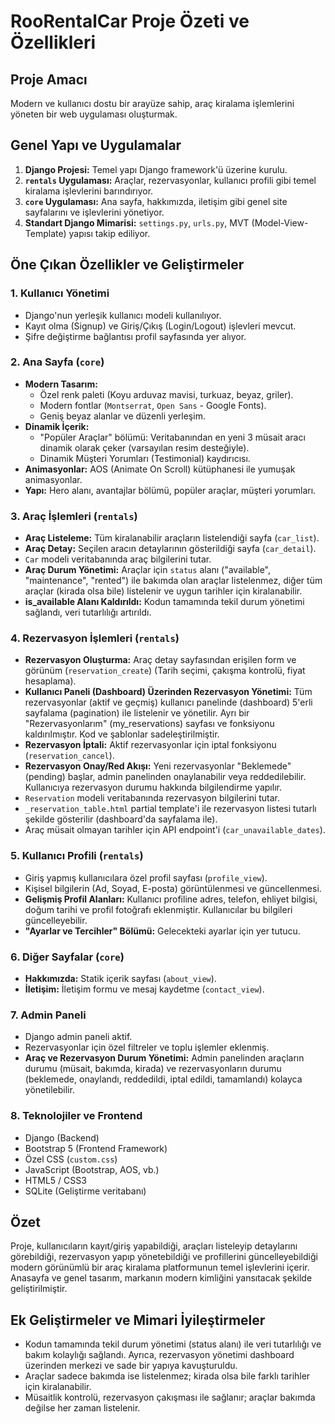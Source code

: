 # RooRentalCar Proje Özeti ve Özellikleri

## Proje Amacı
Modern ve kullanıcı dostu bir arayüze sahip, araç kiralama işlemlerini yöneten bir web uygulaması oluşturmak.

## Genel Yapı ve Uygulamalar
1.  **Django Projesi:** Temel yapı Django framework'ü üzerine kurulu.
2.  **`rentals` Uygulaması:** Araçlar, rezervasyonlar, kullanıcı profili gibi temel kiralama işlevlerini barındırıyor.
3.  **`core` Uygulaması:** Ana sayfa, hakkımızda, iletişim gibi genel site sayfalarını ve işlevlerini yönetiyor.
4.  **Standart Django Mimarisi:** `settings.py`, `urls.py`, MVT (Model-View-Template) yapısı takip ediliyor.

## Öne Çıkan Özellikler ve Geliştirmeler

### 1. Kullanıcı Yönetimi
-   Django'nun yerleşik kullanıcı modeli kullanılıyor.
-   Kayıt olma (Signup) ve Giriş/Çıkış (Login/Logout) işlevleri mevcut.
-   Şifre değiştirme bağlantısı profil sayfasında yer alıyor.

### 2. Ana Sayfa (`core`)
-   **Modern Tasarım:** 
    -   Özel renk paleti (Koyu arduvaz mavisi, turkuaz, beyaz, griler).
    -   Modern fontlar (`Montserrat`, `Open Sans` - Google Fonts).
    -   Geniş beyaz alanlar ve düzenli yerleşim.
-   **Dinamik İçerik:**
    -   "Popüler Araçlar" bölümü: Veritabanından en yeni 3 müsait aracı dinamik olarak çeker (varsayılan resim desteğiyle).
    -   Dinamik Müşteri Yorumları (Testimonial) kaydırıcısı.
-   **Animasyonlar:** AOS (Animate On Scroll) kütüphanesi ile yumuşak animasyonlar.
-   **Yapı:** Hero alanı, avantajlar bölümü, popüler araçlar, müşteri yorumları.

### 3. Araç İşlemleri (`rentals`)
-   **Araç Listeleme:** Tüm kiralanabilir araçların listelendiği sayfa (`car_list`).
-   **Araç Detay:** Seçilen aracın detaylarının gösterildiği sayfa (`car_detail`).
-   `Car` modeli veritabanında araç bilgilerini tutar.
-   **Araç Durum Yönetimi:** Araçlar için `status` alanı ("available", "maintenance", "rented") ile bakımda olan araçlar listelenmez, diğer tüm araçlar (kirada olsa bile) listelenir ve uygun tarihler için kiralanabilir.
-   **is_available Alanı Kaldırıldı:** Kodun tamamında tekil durum yönetimi sağlandı, veri tutarlılığı artırıldı.

### 4. Rezervasyon İşlemleri (`rentals`)
-   **Rezervasyon Oluşturma:** Araç detay sayfasından erişilen form ve görünüm (`reservation_create`) (Tarih seçimi, çakışma kontrolü, fiyat hesaplama).
-   **Kullanıcı Paneli (Dashboard) Üzerinden Rezervasyon Yönetimi:** Tüm rezervasyonlar (aktif ve geçmiş) kullanıcı panelinde (dashboard) 5'erli sayfalama (pagination) ile listelenir ve yönetilir. Ayrı bir "Rezervasyonlarım" (my_reservations) sayfası ve fonksiyonu kaldırılmıştır. Kod ve şablonlar sadeleştirilmiştir.
-   **Rezervasyon İptali:** Aktif rezervasyonlar için iptal fonksiyonu (`reservation_cancel`).
-   **Rezervasyon Onay/Red Akışı:** Yeni rezervasyonlar "Beklemede" (pending) başlar, admin panelinden onaylanabilir veya reddedilebilir. Kullanıcıya rezervasyon durumu hakkında bilgilendirme yapılır.
-   `Reservation` modeli veritabanında rezervasyon bilgilerini tutar.
-   `_reservation_table.html` partial template'i ile rezervasyon listesi tutarlı şekilde gösterilir (dashboard'da sayfalama ile).
-   Araç müsait olmayan tarihler için API endpoint'i (`car_unavailable_dates`).

### 5. Kullanıcı Profili (`rentals`)
-   Giriş yapmış kullanıcılara özel profil sayfası (`profile_view`).
-   Kişisel bilgilerin (Ad, Soyad, E-posta) görüntülenmesi ve güncellenmesi.
-   **Gelişmiş Profil Alanları:** Kullanıcı profiline adres, telefon, ehliyet bilgisi, doğum tarihi ve profil fotoğrafı eklenmiştir. Kullanıcılar bu bilgileri güncelleyebilir.
-   **"Ayarlar ve Tercihler" Bölümü:** Gelecekteki ayarlar için yer tutucu.

### 6. Diğer Sayfalar (`core`)
-   **Hakkımızda:** Statik içerik sayfası (`about_view`).
-   **İletişim:** İletişim formu ve mesaj kaydetme (`contact_view`).

### 7. Admin Paneli
-   Django admin paneli aktif.
-   Rezervasyonlar için özel filtreler ve toplu işlemler eklenmiş.
-   **Araç ve Rezervasyon Durum Yönetimi:** Admin panelinden araçların durumu (müsait, bakımda, kirada) ve rezervasyonların durumu (beklemede, onaylandı, reddedildi, iptal edildi, tamamlandı) kolayca yönetilebilir.

### 8. Teknolojiler ve Frontend
-   Django (Backend)
-   Bootstrap 5 (Frontend Framework)
-   Özel CSS (`custom.css`)
-   JavaScript (Bootstrap, AOS, vb.)
-   HTML5 / CSS3
-   SQLite (Geliştirme veritabanı)

## Özet
Proje, kullanıcıların kayıt/giriş yapabildiği, araçları listeleyip detaylarını görebildiği, rezervasyon yapıp yönetebildiği ve profillerini güncelleyebildiği modern görünümlü bir araç kiralama platformunun temel işlevlerini içerir. Anasayfa ve genel tasarım, markanın modern kimliğini yansıtacak şekilde geliştirilmiştir. 

## Ek Geliştirmeler ve Mimari İyileştirmeler
-   Kodun tamamında tekil durum yönetimi (status alanı) ile veri tutarlılığı ve bakım kolaylığı sağlandı. Ayrıca, rezervasyon yönetimi dashboard üzerinden merkezi ve sade bir yapıya kavuşturuldu.
-   Araçlar sadece bakımda ise listelenmez; kirada olsa bile farklı tarihler için kiralanabilir.
-   Müsaitlik kontrolü, rezervasyon çakışması ile sağlanır; araçlar bakımda değilse her zaman listelenir. 